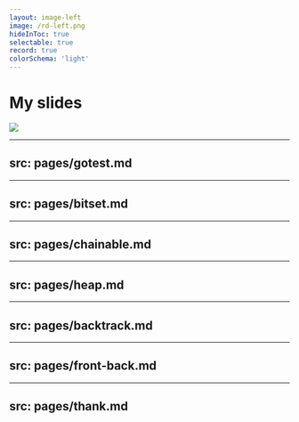 ```yaml
---
layout: image-left
image: /rd-left.png
hideInToc: true
selectable: true
record: true
colorSchema: 'light'
---
```


# My slides

<img src='/rd-right.png' class='rounded' />
<br>
<toc maxDepth='1' columns='1' />

---
src: pages/gotest.md
---

---
src: pages/bitset.md
---

---
src: pages/chainable.md
---

---
src: pages/heap.md
---

---
src: pages/backtrack.md
---

---
src: pages/front-back.md
---

---
src: pages/thank.md
---

